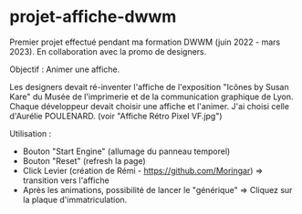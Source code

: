 # projet-affiche-dwwm

Premier projet effectué pendant ma formation DWWM (juin 2022 - mars 2023).
En collaboration avec la promo de designers.

Objectif : Animer une affiche.

Les designers devait ré-inventer l'affiche de l'exposition "Icônes by Susan Kare" du Musée de l'imprimerie et de la communication graphique de Lyon.
Chaque développeur devait choisir une affiche et l'animer.
J'ai choisi celle d'Aurélie POULENARD. (voir "Affiche Rétro Pixel VF.jpg")


Utilisation :

- Bouton "Start Engine" (allumage du panneau temporel)
- Bouton "Reset" (refresh la page)
- Click Levier (création de  Rémi - https://github.com/Moringar) => transition vers l'affiche
- Après les animations, possibilité de lancer le "générique" => Cliquez sur la plaque d'immatriculation.


